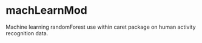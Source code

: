 machLearnMod
============

Machine learning randomForest use within caret package on human activity recognition data.
